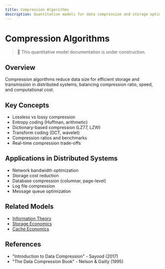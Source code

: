 ```yaml
---
title: Compression Algorithms
description: Quantitative models for data compression and storage optimization
---
```


# Compression Algorithms

> 🚧 This quantitative model documentation is under construction.

## Overview
Compression algorithms reduce data size for efficient storage and transmission in distributed systems, balancing compression ratio, speed, and computational cost.

## Key Concepts
- Lossless vs lossy compression
- Entropy coding (Huffman, arithmetic)
- Dictionary-based compression (LZ77, LZW)
- Transform coding (DCT, wavelet)
- Compression ratios and benchmarks
- Real-time compression trade-offs

## Applications in Distributed Systems
- Network bandwidth optimization
- Storage cost reduction
- Database compression (columnar, page-level)
- Log file compression
- Message queue optimization

## Related Models
- [Information Theory](../quantitative-analysis/information-theory.md)
- [Storage Economics](../quantitative-analysis/storage-economics.md)
- [Cache Economics](../quantitative-analysis/cache-economics.md)

## References
- "Introduction to Data Compression" - Sayood (2017)
- "The Data Compression Book" - Nelson & Gailly (1995)
